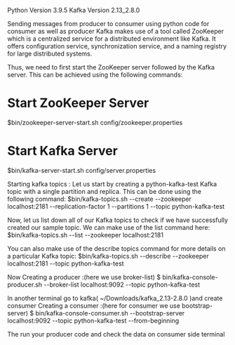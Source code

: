 Python Version 3.9.5
Kafka Version 2.13_2.8.0

Sending messages from producer to consumer using python code for consumer as well as producer
Kafka makes use of a tool called ZooKeeper which is a centralized service for a distributed environment like Kafka. It offers configuration service, synchronization service, and a naming registry for large distributed systems.

Thus, we need to first start the ZooKeeper server followed by the Kafka server. This can be achieved using the following commands:

# Start ZooKeeper Server
$bin/zookeeper-server-start.sh config/zookeeper.properties
# Start Kafka Server
$bin/kafka-server-start.sh config/server.properties

Starting kafka topics : Let us start by creating a python-kafka-test Kafka topic with a single partition and replica. This can be done using the following command:
$bin/kafka-topics.sh --create --zookeeper localhost:2181 --replication-factor 1 --partitions 1 --topic python-kafka-test

Now, let us list down all of our Kafka topics to check if we have successfully created our sample topic. We can make use of the list command here:
$bin/kafka-topics.sh --list --zookeeper localhost:2181

You can also make use of the describe topics command for more details on a particular Kafka topic:
$bin/kafka-topics.sh --describe --zookeeper localhost:2181 --topic python-kafka-test

Now Creating a producer :(here we use broker-list)
$ bin/kafka-console-producer.sh --broker-list localhost:9092 --topic python-kafka-test

In another terminal go to kafka( ~/Downloads/kafka_2.13-2.8.0 )and create consumer
Creating a consumer :(here for consumer we use bootstrap-server)
$ bin/kafka-console-consumer.sh --bootstrap-server localhost:9092 --topic python-kafka-test --from-beginning

The run your producer code and check the data on consumer side terminal
